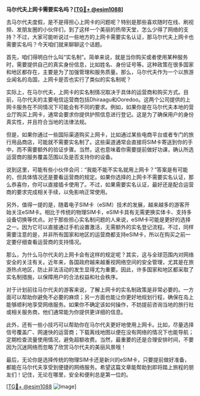**马尔代夫上网卡需要实名吗？[[TG💪+ @esim1088](https://t.me/s/esim1088)]**

去马尔代夫度假，是不是得担心上网卡的问题呢？特别是那些喜欢随时在线、刷视频、发朋友圈的小伙伴们，到了这样一个美丽的热带天堂，怎么少得了网络的支持？不过，大家可能听说过一些地方的上网卡需要实名认证，那马尔代夫上网卡也需要实名吗？今天咱们就来聊聊这个话题。

首先，咱们得明白什么叫“实名制”。简单来说，就是当你购买或者使用某种服务时，需要提供自己的真实身份信息，比如姓名、身份证号等。这种政策在很多国家和地区都存在，主要是为了加强管理和服务质量。那么，马尔代夫作为一个以旅游业闻名的岛国，上网卡是否也实行了类似的实名制呢？

实际上，在马尔代夫，上网卡的实名制情况取决于具体的运营商和购买方式。目前，马尔代夫的主要电信运营商包括Dhiraagu和Ooredoo。这两个公司提供的上网卡服务在不同情况下可能会有不同的要求。例如，如果你是在马尔代夫本地的营业厅购买上网卡，通常会要求你提供护照信息进行登记。这是为了确保用户的身份真实性，并且符合当地的法律法规。

但是，如果你通过一些国际渠道购买上网卡，比如通过某些电商平台或者专门的旅行用品商店，可能就不需要实名制了。这些渠道通常会直接将SIM卡寄送到你的手中，而不需要额外的验证步骤。当然，这也意味着你需要提前做好功课，确认所选运营商的服务覆盖范围以及是否支持你的设备。

说到这里，可能有些小伙伴会问：“我能不能不实名就用上网卡？”答案是有可能的，但具体情况还是要看运营商的规定。如果你选择的上网卡不需要实名认证，那么恭喜你，你可以直接插卡使用了。不过，如果需要实名认证，最好还是配合运营商的要求完成相关手续，以免影响正常使用。

另外，值得一提的是，随着电子SIM卡（eSIM）技术的发展，越来越多的游客开始关注eSIM卡。相比于传统的物理SIM卡，eSIM卡具有无需更换实体卡、支持多设备切换等优点。对于那些担心实名制问题的人来说，eSIM卡可能是更好的选择之一。因为它可以直接通过手机设置激活，无需额外的实名登记流程。不过，同样需要注意的是，并非所有国家和地区的运营商都支持eSIM卡，所以在购买之前一定要仔细查看运营商的支持情况。

那么，为什么马尔代夫的上网卡会有这样的规定呢？其实，这与全球范围内对网络安全的关注有关。近年来，各国政府越来越重视网络空间的安全管理，尤其是在旅游热点地区，防止非法活动的发生显得尤为重要。因此，许多国家和地区都采取了实名制措施，以保障用户的合法权益和社会秩序。

对于计划前往马尔代夫的游客来说，了解上网卡的实名制政策是非常必要的。一方面可以帮助你避免不必要的麻烦；另一方面也能让你更好地规划行程，确保在岛上能够顺利地享受网络服务。如果你不确定该如何操作，不妨提前咨询当地的旅行社或相关服务商，他们通常能为你提供更详细的信息。

此外，还有一些小技巧可以帮助你在马尔代夫更好地使用上网卡。比如，尽量选择信号覆盖广、网速快的运营商；下载离线地图以便在没有网络的情况下也能导航；定期检查流量使用情况，避免超额收费。当然，最重要的还是合理安排时间，不要因为沉迷网络而忽略了欣赏马尔代夫的美丽风景哦！

最后，无论你是选择传统的物理SIM卡还是新兴的eSIM卡，只要提前做好准备，都能在马尔代夫享受到便捷的网络服务。希望这篇文章能帮助到即将踏上旅程的朋友们！记住，无论在哪里，安全和便利总是第一位的。

[[TG💪+ @esim1088](https://t.me/s/esim1088) ![Image](https://i.postimg.cc/4NQfJmqS/Snipaste-2025-05-13-00-14-12.png)]